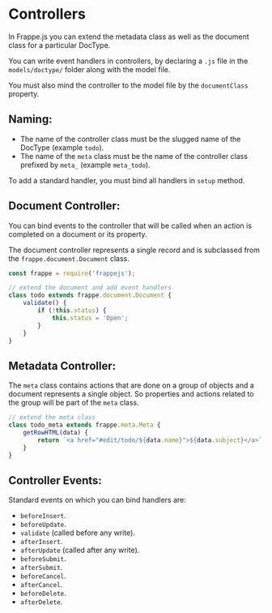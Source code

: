 # Controllers

In Frappe.js you can extend the metadata class as well as the document class for a particular DocType.

You can write event handlers in controllers, by declaring a `.js` file in the `models/doctype/` folder along with the model file.

You must also mind the controller to the model file by the `documentClass` property.

## Naming:

- The name of the controller class must be the slugged name of the DocType (example `todo`).
- The name of the `meta` class must be the name of the controller class prefixed by `meta_` (example `meta_todo`).

To add a standard handler, you must bind all handlers in `setup` method.

## Document Controller:

You can bind events to the controller that will be called when an action is completed on a document or its property.

The document controller represents a single record and is subclassed from the `frappe.document.Document` class.

```js
const frappe = require('frappejs');

// extend the document and add event handlers
class todo extends frappe.document.Document {
	validate() {
		if (!this.status) {
			this.status = 'Open';
		}
	}
}
```

## Metadata Controller:

The `meta` class contains actions that are done on a group of objects and a document represents a single object. So properties and actions related to the group will be part of the `meta` class.

```js
// extend the meta class
class todo_meta extends frappe.meta.Meta {
	getRowHTML(data) {
		return `<a href="#edit/todo/${data.name}">${data.subject}</a>`;
	}
}
```


## Controller Events:

Standard events on which you can bind handlers are:

- `beforeInsert`.
- `beforeUpdate`.
- `validate` (called before any write).
- `afterInsert`.
- `afterUpdate` (called after any write).
- `beforeSubmit`.
- `afterSubmit`.
- `beforeCancel`.
- `afterCancel`.
- `beforeDelete`.
- `afterDelete`.
